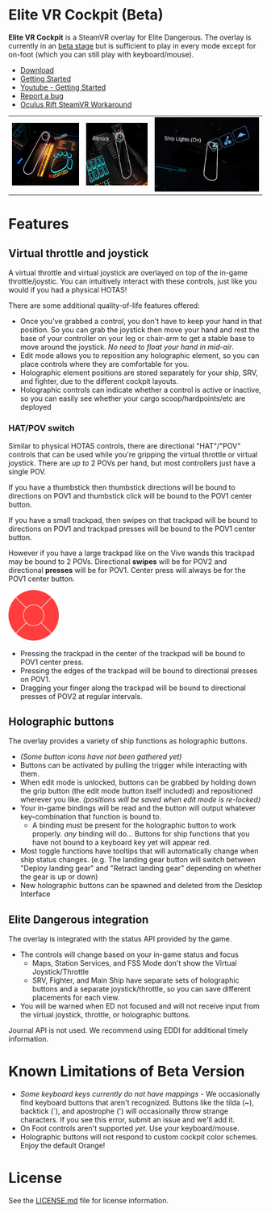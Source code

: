 Elite VR Cockpit (Beta)
================

**Elite VR Cockpit** is a SteamVR overlay for Elite Dangerous. The overlay is currently in an [beta stage](#known-limitations-of-beta-version) but is sufficient to play in every mode except for on-foot (which you can still play with keyboard/mouse).

* [Download](https://github.com/boyestrous/elite-vr-cockpit/releases)
* [Getting Started](Assets/Documentation/GETTING-STARTED.md)
* [Youtube - Getting Started](https://www.youtube.com/channel/UCZcxz-04m5DO8kJgm1qorFA)
* [Report a bug](https://github.com/boyestrous/elite-vr-cockpit/issues)
* [Oculus Rift SteamVR Workaround](Assets/Documentation/OCULUS-WORKAROUND.md)

<table>
  <tr>
    <td style="width: 200;
    height: 150;
    overflow: hidden">
      <img src="Assets/Documentation/Images/ScreenshotThrottle.png" alt="Throttle">
    </td>
    <td style="width: 200;
    height: 150;
    overflow: hidden">
      <img src="Assets/Documentation/Images/ScreenshotJoystick.png" alt="ScreenshotJoystick">
    </td>
    <td style="width: 200;
    height: 150;
    overflow: hidden">
      <img src="Assets/Documentation/Images/ScreenshotButton.png" alt="ScreenshotButton">
    </td>
  </tr>
</table>


# Features

## Virtual throttle and joystick

A virtual throttle and virtual joystick are overlayed on top of the in-game throttle/joystic. You can intuitively interact with these controls, just like you would if you had a physical HOTAS!

There are some additional quality-of-life features offered:
- Once you've grabbed a control, you don't have to keep your hand in that position. So you can grab the joystick then move your hand and rest the base of your controller on your leg or chair-arm to get a stable base to move around the joystick. _No need to float your hand in mid-air_.
- Edit mode allows you to reposition any holographic element, so you can place controls where they are comfortable for you.
- Holographic element positions are stored separately for your ship, SRV, and fighter, due to the different cockpit layouts.
- Holographic controls can indicate whether a control is active or inactive, so you can easily see whether your cargo scoop/hardpoints/etc are deployed

### HAT/POV switch
Similar to physical HOTAS controls, there are directional "HAT"/"POV" controls that can be used while you're gripping the virtual throttle or virtual joystick. There are _up to_ 2 POVs per hand, but most controllers just have a single POV.

If you have a thumbstick then thumbstick directions will be bound to directions on POV1 and thumbstick click will be bound to the POV1 center button.

If you have a small trackpad, then swipes on that trackpad will be bound to directions on POV1 and trackpad presses will be bound to the POV1 center button.

However if you have a large trackpad like on the Vive wands this trackpad may be bound to 2 POVs. Directional **swipes** will be for POV2 and directional **presses** will be for POV1. Center press will always be for the POV1 center button.

![Trackpad HAT Regions](Assets/Documentation/Images/TrackpadHAT.png)

- Pressing the trackpad in the center of the trackpad will be bound to POV1 center press.
- Pressing the edges of the trackpad will be bound to directional presses on POV1.
- Dragging your finger along the trackpad will be bound to directional presses of POV2 at regular intervals.

## Holographic buttons

The overlay provides a variety of ship functions as holographic buttons.

* *(Some button icons have not been gathered yet)*
* Buttons can be activated by pulling the trigger while interacting with them.
* When edit mode is unlocked, buttons can be grabbed by holding down the grip button (the edit mode button itself included) and repositioned wherever you like. *(positions will be saved when edit mode is re-locked)*
* Your in-game bindings will be read and the button will output whatever key-combination that function is bound to.
  * A binding must be present for the holographic button to work properly. *any* binding will do... Buttons for ship functions that you have not bound to a keyboard key yet will appear red.
* Most toggle functions have tooltips that will automatically change when ship status changes. (e.g. The landing gear button will switch between "Deploy landing gear" and "Retract landing gear" depending on whether the gear is up or down)
* New holographic buttons can be spawned and deleted from the Desktop Interface

## Elite Dangerous integration

The overlay is integrated with the status API provided by the game.
- The controls will change based on your in-game status and focus
  - Maps, Station Services, and FSS Mode don't show the Virtual Joystick/Throttle
  - SRV, Fighter, and Main Ship have separate sets of holographic buttons and a separate joystick/throttle, so you can save different placements for each view.
- You will be warned when ED not focused and will not receive input from the virtual joystick, throttle, or holographic buttons.

Journal API is not used. We recommend using EDDI for additional timely information.

# Known Limitations of Beta Version
* *Some keyboard keys currently do not have mappings* - We occasionally find keyboard buttons that aren't recognized. Buttons like the tilda (~), backtick (`), and apostrophe (') will occasionally throw strange characters. If you see this error, submit an issue and we'll add it.
* On Foot controls aren't supported _yet_. Use your keyboard/mouse.
* Holographic buttons will not respond to custom cockpit color schemes. Enjoy the default Orange!

# License

See the [LICENSE.md](LICENSE.md) file for license information.
